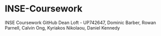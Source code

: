 # INSE-Coursework
INSE Coursework GitHub
Dean Loft - UP742647, Dominic Barber, Rowan Parnell, Calvin Ong, Kyriakos Nikolaou, Daniel Kennedy
